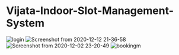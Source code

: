 # Vijata-Indoor-Slot-Management-System

![login](https://user-images.githubusercontent.com/43479446/106726729-ba00a580-6630-11eb-80b1-32b4239b86b0.png)
![Screenshot from 2020-12-12 21-36-58](https://user-images.githubusercontent.com/43479446/106726828-d43a8380-6630-11eb-9785-cf772de52a78.png)
![Screenshot from 2020-12-02 23-20-49](https://user-images.githubusercontent.com/43479446/106726843-d7ce0a80-6630-11eb-863d-3783372edbbc.png)
![bookingm](https://user-images.githubusercontent.com/43479446/106727075-1b287900-6631-11eb-85c9-1deda99001e5.png)
